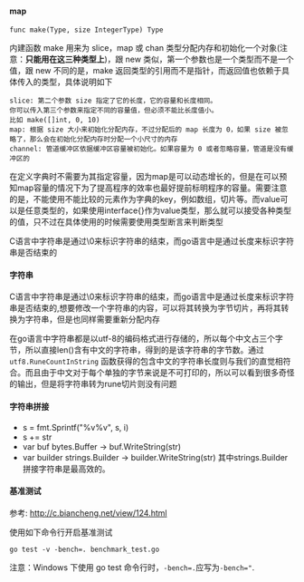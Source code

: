 #### map
```
func make(Type, size IntegerType) Type
```
内建函数 make 用来为 slice，map 或 chan 类型分配内存和初始化一个对象(注意：**只能用在这三种类型上**)，跟 new 类似，第一个参数也是一个类型而不是一个值，跟 new 不同的是，make 返回类型的引用而不是指针，而返回值也依赖于具体传入的类型，具体说明如下
```
slice: 第二个参数 size 指定了它的长度，它的容量和长度相同。
你可以传入第三个参数来指定不同的容量值，但必须不能比长度值小。
比如 make([]int, 0, 10)
map: 根据 size 大小来初始化分配内存，不过分配后的 map 长度为 0，如果 size 被忽略了，那么会在初始化分配内存时分配一个小尺寸的内存
channel: 管道缓冲区依据缓冲区容量被初始化。如果容量为 0 或者忽略容量，管道是没有缓冲区的
```
在定义字典时不需要为其指定容量，因为map是可以动态增长的，但是在可以预知map容量的情况下为了提高程序的效率也最好提前标明程序的容量。需要注意的是，不能使用不能比较的元素作为字典的key，例如数组，切片等。而value可以是任意类型的，如果使用interface{}作为value类型，那么就可以接受各种类型的值，只不过在具体使用的时候需要使用类型断言来判断类型

C语言中字符串是通过\0来标识字符串的结束，而go语言中是通过长度来标识字符串是否结束的

#### 字符串
C语言中字符串是通过\0来标识字符串的结束，而go语言中是通过长度来标识字符串是否结束的,想要修改一个字符串的内容，可以将其转换为字节切片，再将其转换为字符串，但是也同样需要重新分配内存

在go语言中字符串都是以utf-8的编码格式进行存储的，所以每个中文占三个字节，所以直接len()含有中文的字符串，得到的是该字符串的字节数。通过 `utf8.RuneCountInString` 函数获得的包含中文的字符串长度则与我们的直觉相符合。而且由于中文对于每个单独的字节来说是不可打印的，所以可以看到很多奇怪的输出，但是将字符串转为rune切片则没有问题

#### 字符串拼接
- s = fmt.Sprintf("%v%v", s, i)
- s += str
- var buf bytes.Buffer -> buf.WriteString(str)
- var builder strings.Builder -> builder.WriteString(str)
其中strings.Builder拼接字符串是最高效的。

#### 基准测试
参考: http://c.biancheng.net/view/124.html

使用如下命令行开启基准测试
```
go test -v -bench=. benchmark_test.go
```
注意：Windows 下使用 go test 命令行时，`-bench=.`应写为`-bench="`.